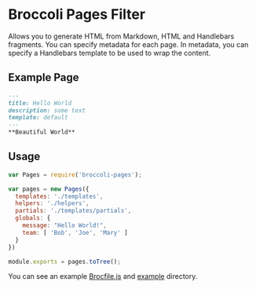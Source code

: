 # Broccoli Pages Filter

Allows you to generate HTML from Markdown, HTML and Handlebars fragments. You can specify metadata for each page.
In metadata, you can specify a Handlebars template to be used to wrap the content.

## Example Page
```markdown
---
title: Hello World
description: some text
template: default
---
**Beautiful World**
```

## Usage

```javascript
var Pages = require('broccoli-pages');

var pages = new Pages({
  templates: './templates',
  helpers: './helpers',
  partials: './templates/partials',
  globals: {
    message: "Hello World!",
    team: [ 'Bob', 'Joe', 'Mary' ]
  }
})

module.exports = pages.toTree();
```

You can see an example [Brocfile.js](example/Brocfile.js) and [example](example) directory.

